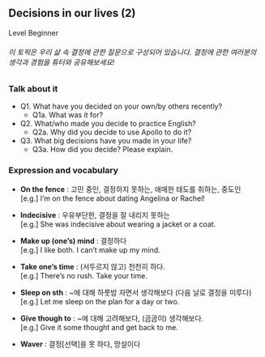 ## Decisions in our lives (2)
Level Beginner
###### 이 토픽은 우리 삶 속 결정에 관한 질문으로 구성되어 있습니다. 결정에 관한 여러분의 생각과 경험을 튜터와 공유해보세요!

### Talk about it
- Q1. What have you decided on your own/by others recently?
  - Q1a. What was it for? 
- Q2. What/who made you decide to practice English?
  - Q2a. Why did you decide to use Apollo to do it?
- Q3. What big decisions have you made in your life?
  - Q3a. How did you decide? Please explain.
### Expression and vocabulary
- **On the fence** : 고민 중인, 결정하지 못하는, 애매한 태도를 취하는, 중도인  
[e.g.] I’m on the fence about dating Angelina or Rachel!

- **Indecisive** : 우유부단한, 결정을 잘 내리지 못하는  
[e.g.] She was indecisive about wearing a jacket or a coat.

- **Make up (one’s) mind** : 결정하다  
[e.g.] I like both. I can’t make up my mind.

- **Take one’s time** : (서두르지 않고) 천천히 하다.  
[e.g.] There’s no rush. Take your time.

- **Sleep on sth** : ~에 대해 하룻밤 자면서 생각해보다 (다음 날로 결정을 미루다)  
[e.g.] Let me sleep on the plan for a day or two.

- **Give though to** : ~에 대해 고려해보다, (곰곰이) 생각해보다.  
[e.g.] Give it some thought and get back to me.

- **Waver** : 결정[선택]을 못 하다, 망설이다  



